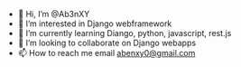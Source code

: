 - 👋 Hi, I’m @Ab3nXY
- 👀 I’m interested in Django webframework
- 🌱 I’m currently learning Diango, python, javascript, rest.js
- 💞️ I’m looking to collaborate on Django webapps
- 📫 How to reach me email abenxy0@gmail.com

<!---
Ab3nXY/Ab3nXY is a ✨ special ✨ repository because its `README.md` (this file) appears on your GitHub profile.
You can click the Preview link to take a look at your changes.
--->
